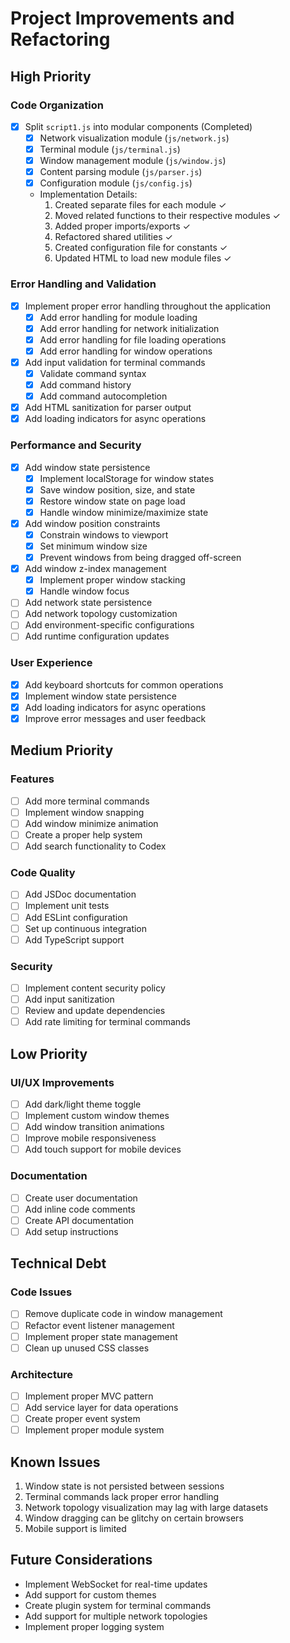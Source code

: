 # Project Improvements and Refactoring

## High Priority

### Code Organization
- [x] Split `script1.js` into modular components (Completed)
  - [x] Network visualization module (`js/network.js`)
  - [x] Terminal module (`js/terminal.js`)
  - [x] Window management module (`js/window.js`)
  - [x] Content parsing module (`js/parser.js`)
  - [x] Configuration module (`js/config.js`)
  - Implementation Details:
    1. Created separate files for each module ✓
    2. Moved related functions to their respective modules ✓
    3. Added proper imports/exports ✓
    4. Refactored shared utilities ✓
    5. Created configuration file for constants ✓
    6. Updated HTML to load new module files ✓

### Error Handling and Validation
- [x] Implement proper error handling throughout the application
  - [x] Add error handling for module loading
  - [x] Add error handling for network initialization
  - [x] Add error handling for file loading operations
  - [x] Add error handling for window operations
- [x] Add input validation for terminal commands
  - [x] Validate command syntax
  - [x] Add command history
  - [x] Add command autocompletion
- [x] Add HTML sanitization for parser output
- [x] Add loading indicators for async operations

### Performance and Security
- [x] Add window state persistence
  - [x] Implement localStorage for window states
  - [x] Save window position, size, and state
  - [x] Restore window state on page load
  - [x] Handle window minimize/maximize state
- [x] Add window position constraints
  - [x] Constrain windows to viewport
  - [x] Set minimum window size
  - [x] Prevent windows from being dragged off-screen
- [x] Add window z-index management
  - [x] Implement proper window stacking
  - [x] Handle window focus
- [ ] Add network state persistence
- [ ] Add network topology customization
- [ ] Add environment-specific configurations
- [ ] Add runtime configuration updates

### User Experience
- [x] Add keyboard shortcuts for common operations
- [x] Implement window state persistence
- [x] Add loading indicators for async operations
- [x] Improve error messages and user feedback

## Medium Priority

### Features
- [ ] Add more terminal commands
- [ ] Implement window snapping
- [ ] Add window minimize animation
- [ ] Create a proper help system
- [ ] Add search functionality to Codex

### Code Quality
- [ ] Add JSDoc documentation
- [ ] Implement unit tests
- [ ] Add ESLint configuration
- [ ] Set up continuous integration
- [ ] Add TypeScript support

### Security
- [ ] Implement content security policy
- [ ] Add input sanitization
- [ ] Review and update dependencies
- [ ] Add rate limiting for terminal commands

## Low Priority

### UI/UX Improvements
- [ ] Add dark/light theme toggle
- [ ] Implement custom window themes
- [ ] Add window transition animations
- [ ] Improve mobile responsiveness
- [ ] Add touch support for mobile devices

### Documentation
- [ ] Create user documentation
- [ ] Add inline code comments
- [ ] Create API documentation
- [ ] Add setup instructions

## Technical Debt

### Code Issues
- [ ] Remove duplicate code in window management
- [ ] Refactor event listener management
- [ ] Implement proper state management
- [ ] Clean up unused CSS classes

### Architecture
- [ ] Implement proper MVC pattern
- [ ] Add service layer for data operations
- [ ] Create proper event system
- [ ] Implement proper module system

## Known Issues
1. Window state is not persisted between sessions
2. Terminal commands lack proper error handling
3. Network topology visualization may lag with large datasets
4. Window dragging can be glitchy on certain browsers
5. Mobile support is limited

## Future Considerations
- Implement WebSocket for real-time updates
- Add support for custom themes
- Create plugin system for terminal commands
- Add support for multiple network topologies
- Implement proper logging system 